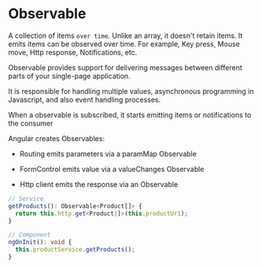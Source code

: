 # Observable 
A collection of items `over time`. Unlike an array, it doesn't retain items. It emits items can be observed over time. 
For example, Key press, Mouse move, Http response, Notifications, etc.

Observable provides support for delivering messages between different parts of your single-page application. 

It is responsible for handling multiple values, asynchronous programming in Javascript, and also event handling processes.

When a observable is subscribed, it starts emitting items or notifications to the consumer

Angular creates Observables:
- Routing emits parameters via a paramMap Observable

- FormControl emits value via a valueChanges Observable

- Http client emits the response via an Observable
```ts
// Service
getProducts(): Observable<Product[]> {
  return this.http.get<Product|]>(this.productUr1);
}

// Component
ngOnInit(): void {
  this.productService.getProducts();
}
```
